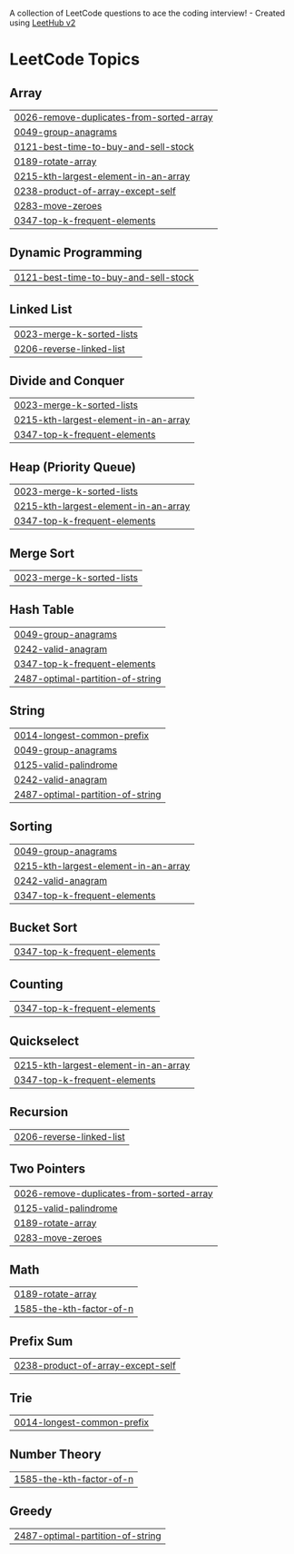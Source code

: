 A collection of LeetCode questions to ace the coding interview! - Created using [LeetHub v2](https://github.com/arunbhardwaj/LeetHub-2.0)
<!---LeetCode Topics Start-->
# LeetCode Topics
## Array
|  |
| ------- |
| [0026-remove-duplicates-from-sorted-array](https://github.com/HHllmn/LeetcodesPython/tree/master/0026-remove-duplicates-from-sorted-array) |
| [0049-group-anagrams](https://github.com/HHllmn/LeetcodesPython/tree/master/0049-group-anagrams) |
| [0121-best-time-to-buy-and-sell-stock](https://github.com/HHllmn/LeetcodesPython/tree/master/0121-best-time-to-buy-and-sell-stock) |
| [0189-rotate-array](https://github.com/HHllmn/LeetcodesPython/tree/master/0189-rotate-array) |
| [0215-kth-largest-element-in-an-array](https://github.com/HHllmn/LeetcodesPython/tree/master/0215-kth-largest-element-in-an-array) |
| [0238-product-of-array-except-self](https://github.com/HHllmn/LeetcodesPython/tree/master/0238-product-of-array-except-self) |
| [0283-move-zeroes](https://github.com/HHllmn/LeetcodesPython/tree/master/0283-move-zeroes) |
| [0347-top-k-frequent-elements](https://github.com/HHllmn/LeetcodesPython/tree/master/0347-top-k-frequent-elements) |
## Dynamic Programming
|  |
| ------- |
| [0121-best-time-to-buy-and-sell-stock](https://github.com/HHllmn/LeetcodesPython/tree/master/0121-best-time-to-buy-and-sell-stock) |
## Linked List
|  |
| ------- |
| [0023-merge-k-sorted-lists](https://github.com/HHllmn/LeetcodesPython/tree/master/0023-merge-k-sorted-lists) |
| [0206-reverse-linked-list](https://github.com/HHllmn/LeetcodesPython/tree/master/0206-reverse-linked-list) |
## Divide and Conquer
|  |
| ------- |
| [0023-merge-k-sorted-lists](https://github.com/HHllmn/LeetcodesPython/tree/master/0023-merge-k-sorted-lists) |
| [0215-kth-largest-element-in-an-array](https://github.com/HHllmn/LeetcodesPython/tree/master/0215-kth-largest-element-in-an-array) |
| [0347-top-k-frequent-elements](https://github.com/HHllmn/LeetcodesPython/tree/master/0347-top-k-frequent-elements) |
## Heap (Priority Queue)
|  |
| ------- |
| [0023-merge-k-sorted-lists](https://github.com/HHllmn/LeetcodesPython/tree/master/0023-merge-k-sorted-lists) |
| [0215-kth-largest-element-in-an-array](https://github.com/HHllmn/LeetcodesPython/tree/master/0215-kth-largest-element-in-an-array) |
| [0347-top-k-frequent-elements](https://github.com/HHllmn/LeetcodesPython/tree/master/0347-top-k-frequent-elements) |
## Merge Sort
|  |
| ------- |
| [0023-merge-k-sorted-lists](https://github.com/HHllmn/LeetcodesPython/tree/master/0023-merge-k-sorted-lists) |
## Hash Table
|  |
| ------- |
| [0049-group-anagrams](https://github.com/HHllmn/LeetcodesPython/tree/master/0049-group-anagrams) |
| [0242-valid-anagram](https://github.com/HHllmn/LeetcodesPython/tree/master/0242-valid-anagram) |
| [0347-top-k-frequent-elements](https://github.com/HHllmn/LeetcodesPython/tree/master/0347-top-k-frequent-elements) |
| [2487-optimal-partition-of-string](https://github.com/HHllmn/LeetcodesPython/tree/master/2487-optimal-partition-of-string) |
## String
|  |
| ------- |
| [0014-longest-common-prefix](https://github.com/HHllmn/LeetcodesPython/tree/master/0014-longest-common-prefix) |
| [0049-group-anagrams](https://github.com/HHllmn/LeetcodesPython/tree/master/0049-group-anagrams) |
| [0125-valid-palindrome](https://github.com/HHllmn/LeetcodesPython/tree/master/0125-valid-palindrome) |
| [0242-valid-anagram](https://github.com/HHllmn/LeetcodesPython/tree/master/0242-valid-anagram) |
| [2487-optimal-partition-of-string](https://github.com/HHllmn/LeetcodesPython/tree/master/2487-optimal-partition-of-string) |
## Sorting
|  |
| ------- |
| [0049-group-anagrams](https://github.com/HHllmn/LeetcodesPython/tree/master/0049-group-anagrams) |
| [0215-kth-largest-element-in-an-array](https://github.com/HHllmn/LeetcodesPython/tree/master/0215-kth-largest-element-in-an-array) |
| [0242-valid-anagram](https://github.com/HHllmn/LeetcodesPython/tree/master/0242-valid-anagram) |
| [0347-top-k-frequent-elements](https://github.com/HHllmn/LeetcodesPython/tree/master/0347-top-k-frequent-elements) |
## Bucket Sort
|  |
| ------- |
| [0347-top-k-frequent-elements](https://github.com/HHllmn/LeetcodesPython/tree/master/0347-top-k-frequent-elements) |
## Counting
|  |
| ------- |
| [0347-top-k-frequent-elements](https://github.com/HHllmn/LeetcodesPython/tree/master/0347-top-k-frequent-elements) |
## Quickselect
|  |
| ------- |
| [0215-kth-largest-element-in-an-array](https://github.com/HHllmn/LeetcodesPython/tree/master/0215-kth-largest-element-in-an-array) |
| [0347-top-k-frequent-elements](https://github.com/HHllmn/LeetcodesPython/tree/master/0347-top-k-frequent-elements) |
## Recursion
|  |
| ------- |
| [0206-reverse-linked-list](https://github.com/HHllmn/LeetcodesPython/tree/master/0206-reverse-linked-list) |
## Two Pointers
|  |
| ------- |
| [0026-remove-duplicates-from-sorted-array](https://github.com/HHllmn/LeetcodesPython/tree/master/0026-remove-duplicates-from-sorted-array) |
| [0125-valid-palindrome](https://github.com/HHllmn/LeetcodesPython/tree/master/0125-valid-palindrome) |
| [0189-rotate-array](https://github.com/HHllmn/LeetcodesPython/tree/master/0189-rotate-array) |
| [0283-move-zeroes](https://github.com/HHllmn/LeetcodesPython/tree/master/0283-move-zeroes) |
## Math
|  |
| ------- |
| [0189-rotate-array](https://github.com/HHllmn/LeetcodesPython/tree/master/0189-rotate-array) |
| [1585-the-kth-factor-of-n](https://github.com/HHllmn/LeetcodesPython/tree/master/1585-the-kth-factor-of-n) |
## Prefix Sum
|  |
| ------- |
| [0238-product-of-array-except-self](https://github.com/HHllmn/LeetcodesPython/tree/master/0238-product-of-array-except-self) |
## Trie
|  |
| ------- |
| [0014-longest-common-prefix](https://github.com/HHllmn/LeetcodesPython/tree/master/0014-longest-common-prefix) |
## Number Theory
|  |
| ------- |
| [1585-the-kth-factor-of-n](https://github.com/HHllmn/LeetcodesPython/tree/master/1585-the-kth-factor-of-n) |
## Greedy
|  |
| ------- |
| [2487-optimal-partition-of-string](https://github.com/HHllmn/LeetcodesPython/tree/master/2487-optimal-partition-of-string) |
<!---LeetCode Topics End-->
